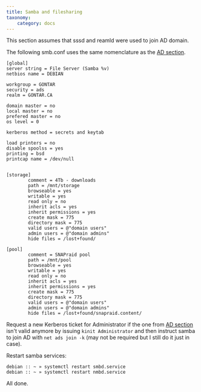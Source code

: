 ```yaml
---
title: Samba and filesharing
taxonomy:
    category: docs
---
```

This section assumes that sssd and reamld were used to join AD domain. 

The following smb.conf uses the same nomenclature as the [AD section](../sso).

```
[global]
server string = File Server (Samba %v)
netbios name = DEBIAN

workgroup = GONTAR
security = ads
realm = GONTAR.CA

domain master = no
local master = no
prefered master = no
os level = 0

kerberos method = secrets and keytab

load printers = no
disable spoolss = yes
printing = bsd
printcap name = /dev/null


[storage]
        comment = 4Tb - downloads
        path = /mnt/storage
        browseable = yes
        writable = yes
        read only = no
        inherit acls = yes
        inherit permissions = yes
        create mask = 775
        directory mask = 775
        valid users = @"domain users"
        admin users = @"domain admins"
        hide files = /lost+found/

[pool]
        comment = SNAPraid pool
        path = /mnt/pool
        browseable = yes
        writable = yes
        read only = no
        inherit acls = yes
        inherit permissions = yes
        create mask = 775
        directory mask = 775
        valid users = @"domain users"
        admin users = @"domain admins"
        hide files = /lost+found/snapraid.content/

```
Request a new Kerberos ticket for Administrator if the one from [AD section](../sso) isn't valid anymore by issuing `kinit Administrator` and then instruct samba to join AD with `net ads join -k` (may not be required but I still do it just in case).

Restart samba services:
```
debian :: ~ » systemctl restart smbd.service
debian :: ~ » systemctl restart nmbd.service
```
All done.
